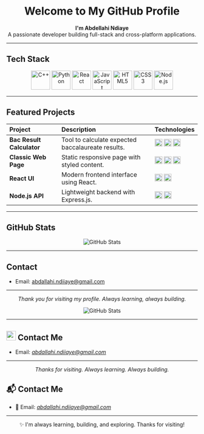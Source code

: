 <h1 align="center">Welcome to My GitHub Profile</h1>

<p align="center">
  <strong>I'm Abdellahi Ndiaye</strong><br/>
  A passionate developer building full-stack and cross-platform applications.
</p>

---

## Tech Stack

<div align="center">
  <img src="https://cdn.jsdelivr.net/gh/devicons/devicon/icons/cplusplus/cplusplus-original.svg" alt="C++" height="50" />
  <img src="https://cdn.jsdelivr.net/gh/devicons/devicon/icons/python/python-original.svg" alt="Python" height="50" />
  <img src="https://cdn.jsdelivr.net/gh/devicons/devicon/icons/react/react-original.svg" alt="React" height="50" />
  <img src="https://cdn.jsdelivr.net/gh/devicons/devicon/icons/javascript/javascript-original.svg" alt="JavaScript" height="50" />
  <img src="https://cdn.jsdelivr.net/gh/devicons/devicon/icons/html5/html5-original.svg" alt="HTML5" height="50" />
  <img src="https://cdn.jsdelivr.net/gh/devicons/devicon/icons/css3/css3-original.svg" alt="CSS3" height="50" />
  <img src="https://cdn.jsdelivr.net/gh/devicons/devicon/icons/nodejs/nodejs-original.svg" alt="Node.js" height="50" />
</div>

---

## Featured Projects

<table>
  <thead>
    <tr>
      <th align="left">Project</th>
      <th align="left">Description</th>
      <th align="left">Technologies</th>
    </tr>
  </thead>
  <tbody>
    <tr>
      <td><strong>Bac Result Calculator</strong></td>
      <td>Tool to calculate expected baccalaureate results.</td>
      <td>
        <img src="https://cdn.jsdelivr.net/gh/devicons/devicon/icons/cplusplus/cplusplus-original.svg" height="20" />
        <img src="https://cdn.jsdelivr.net/gh/devicons/devicon/icons/python/python-original.svg" height="20" />
        <img src="https://cdn.jsdelivr.net/gh/devicons/devicon/icons/html5/html5-original.svg" height="20" />
      </td>
    </tr>
    <tr>
      <td><strong>Classic Web Page</strong></td>
      <td>Static responsive page with styled content.</td>
      <td>
        <img src="https://cdn.jsdelivr.net/gh/devicons/devicon/icons/html5/html5-original.svg" height="20" />
        <img src="https://cdn.jsdelivr.net/gh/devicons/devicon/icons/css3/css3-original.svg" height="20" />
        <img src="https://cdn.jsdelivr.net/gh/devicons/devicon/icons/javascript/javascript-original.svg" height="20" />
      </td>
    </tr>
    <tr>
      <td><strong>React UI</strong></td>
      <td>Modern frontend interface using React.</td>
      <td>
        <img src="https://cdn.jsdelivr.net/gh/devicons/devicon/icons/react/react-original.svg" height="20" />
        <img src="https://cdn.jsdelivr.net/gh/devicons/devicon/icons/javascript/javascript-original.svg" height="20" />
      </td>
    </tr>
    <tr>
      <td><strong>Node.js API</strong></td>
      <td>Lightweight backend with Express.js.</td>
      <td>
        <img src="https://cdn.jsdelivr.net/gh/devicons/devicon/icons/nodejs/nodejs-original.svg" height="20" />
        <img src="https://cdn.jsdelivr.net/gh/devicons/devicon/icons/javascript/javascript-original.svg" height="20" />
      </td>
    </tr>
  </tbody>
</table>

---

## GitHub Stats

<p align="center">
  <img src="https://github-readme-stats.vercel.app/api?username=abdellahi-ndiaye&show_icons=true&theme=github_dark" alt="GitHub Stats" />
</p>

---

## Contact

- Email: [abdallahi.ndiiaye@gmail.com](mailto:abdallahi.ndiiaye@gmail.com)

---

<p align="center">
  <em>Thank you for visiting my profile. Always learning, always building.</em>
</p>

<p align="center">
  <img src="https://github-readme-stats.vercel.app/api?username=abdellahi-ndiaye&show_icons=true&theme=tokyonight" alt="GitHub Stats" />
</p>

---

## <img src="https://cdn.jsdelivr.net/gh/devicons/devicon/icons/google/google-original.svg" height="25"/> Contact Me

- Email: *abdallahi.ndiiaye@gmail.com*

---

<p align="center">
  <em>Thanks for visiting. Always learning. Always building.</em>
</p>

## 📬 Contact Me

- 📧 Email: *abdallahi.ndiiaye@gmail.com*

---

<p align="center">
  ✨ I'm always learning, building, and exploring. Thanks for visiting!
</p>
